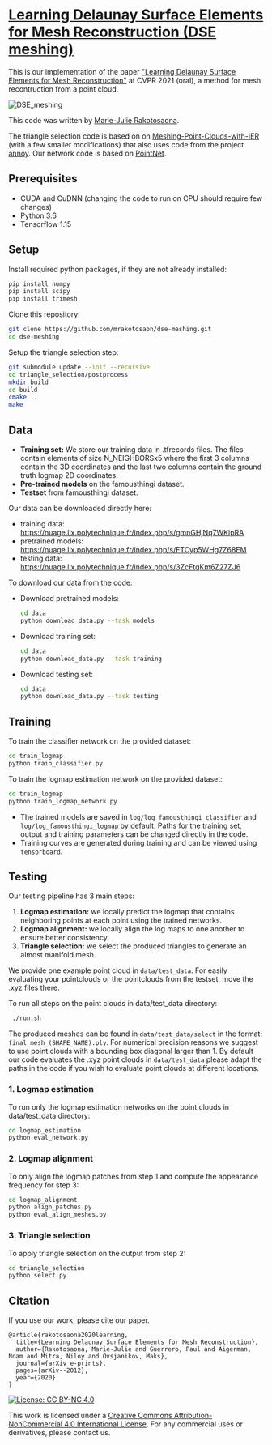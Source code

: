 # [Learning Delaunay Surface Elements for Mesh Reconstruction (DSE meshing)](http://www.lix.polytechnique.fr/Labo/Marie-Julie.RAKOTOSAONA/dse_meshing.html)
This is our implementation of the paper ["Learning Delaunay Surface Elements for Mesh Reconstruction"](https://arxiv.org/abs/2012.01203) at CVPR 2021 (oral), a method for mesh recontruction from a point cloud.


![DSE_meshing](img/dse_meshing_teaser.png "DSE meshing")


This code was written by [Marie-Julie Rakotosaona](http://www.lix.polytechnique.fr/Labo/Marie-Julie.RAKOTOSAONA/).

The triangle selection code is based on  on [Meshing-Point-Clouds-with-IER](https://github.com/Colin97/Point2Mesh) (with a few smaller modifications) that also uses code from the project [annoy](https://github.com/spotify/annoy). Our network code is based on [PointNet](https://github.com/charlesq34/pointnet).

## Prerequisites
* CUDA and CuDNN (changing the code to run on CPU should require few changes)
* Python 3.6
* Tensorflow 1.15

## Setup
Install required python packages, if they are not already installed:
``` bash
pip install numpy
pip install scipy
pip install trimesh
```


Clone this repository:
``` bash
git clone https://github.com/mrakotosaon/dse-meshing.git
cd dse-meshing
```

Setup the triangle selection step:
``` bash
git submodule update --init --recursive
cd triangle_selection/postprocess
mkdir build
cd build
cmake ..
make
```



 ## Data


- **Training set:** We store our training data in .tfrecords files. The files contain elements of size N_NEIGHBORSx5 where the first 3 columns contain the 3D coordinates and the last two columns contain the ground truth logmap 2D coordinates.
- **Pre-trained models** on the famousthingi dataset.
- **Testset** from famousthingi dataset.


Our data can be downloaded directly here:
- training data: https://nuage.lix.polytechnique.fr/index.php/s/gmnGHjNq7WKipRA
- pretrained models: https://nuage.lix.polytechnique.fr/index.php/s/FTCyp5WHg7Z68EM
- testing data: https://nuage.lix.polytechnique.fr/index.php/s/3ZcFtqKm6Z27ZJ6

To download our data from the code:
- Download pretrained models:
  ``` bash
  cd data
  python download_data.py --task models
  ```

- Download training set:
  ``` bash
  cd data
  python download_data.py --task training
  ```

- Download testing set:
  ``` bash
  cd data
  python download_data.py --task testing
  ```

## Training
To train the classifier network on the provided dataset:
``` bash
cd train_logmap
python train_classifier.py
```

To train the logmap estimation network on the provided dataset:
``` bash
cd train_logmap
python train_logmap_network.py
```

- The trained models are saved in `log/log_famousthingi_classifier` and `log/log_famousthingi_logmap` by default. Paths for the training set, output and training parameters can be changed directly in the code.
- Training curves are generated during training and can be viewed using `tensorboard`.



## Testing
Our testing pipeline has 3 main steps:
1.  **Logmap estimation:** we locally predict the logmap that contains neighboring points at each point using the trained networks.
2. **Logmap alignment:** we locally align the log maps to one another to ensure better consistency.
3. **Triangle selection:** we select the produced triangles to generate an almost manifold mesh.

We provide one example point cloud in `data/test_data`. For easily evaluating your pointclouds or the pointclouds from the testset, move the .xyz files there.

To run all steps on the point clouds in data/test_data directory:
``` bash
 ./run.sh
```
The produced meshes can be found in `data/test_data/select` in the format: `final_mesh_(SHAPE_NAME).ply`. For numerical precision reasons we suggest to use point clouds with a bounding box diagonal larger than 1. By default our code evaluates the .xyz point clouds in `data/test_data` please adapt the paths in the code if you wish to evaluate  point clouds at different locations.
### 1. Logmap estimation

To run only the logmap estimation networks on the point clouds in data/test_data directory:
``` bash
cd logmap_estimation
python eval_network.py
```

### 2. Logmap alignment

To only align the logmap patches from step 1 and compute the appearance frequency for step 3:
``` bash
cd logmap_alignment
python align_patches.py
python eval_align_meshes.py
```

### 3. Triangle selection

To apply triangle selection on the output from step 2:
``` bash
cd triangle_selection
python select.py
```


## Citation
If you use our work, please cite our paper.
```
@article{rakotosaona2020learning,
  title={Learning Delaunay Surface Elements for Mesh Reconstruction},
  author={Rakotosaona, Marie-Julie and Guerrero, Paul and Aigerman, Noam and Mitra, Niloy and Ovsjanikov, Maks},
  journal={arXiv e-prints},
  pages={arXiv--2012},
  year={2020}
}
```

[![License: CC BY-NC 4.0](https://img.shields.io/badge/License-CC%20BY--NC%204.0-lightgrey.svg)](https://creativecommons.org/licenses/by-nc/4.0/)

This work is licensed under a [Creative Commons Attribution-NonCommercial 4.0 International License](http://creativecommons.org/licenses/by-nc/4.0/). For any commercial uses or derivatives, please contact us.
